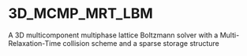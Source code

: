 # 3D_MCMP_MRT_LBM
A 3D multicomponent multiphase lattice Boltzmann solver with a Multi-Relaxation-Time collision scheme and a sparse storage structure

